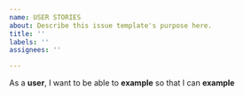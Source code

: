 ```yaml
---
name: USER STORIES
about: Describe this issue template's purpose here.
title: ''
labels: ''
assignees: ''

---
```


As a **user**, I want to be able to **example** so that I can **example**
